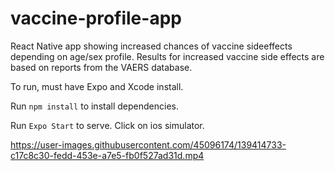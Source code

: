 # vaccine-profile-app
React Native app showing increased chances of vaccine sideeffects depending on age/sex profile. Results for increased vaccine side effects are based on reports from the VAERS database.
 
To run, must have Expo and Xcode install.

Run `npm install` to install dependencies.

Run `Expo Start` to serve. Click on ios simulator.

https://user-images.githubusercontent.com/45096174/139414733-c17c8c30-fedd-453e-a7e5-fb0f527ad31d.mp4

